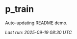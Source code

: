 # p_train

Auto-updating README demo.

<!--START_SECTION:status-->
_Last run: 2025-09-19 08:30 UTC_
<!--END_SECTION:status-->


































































































































































































































































































































































































































































































































































































































